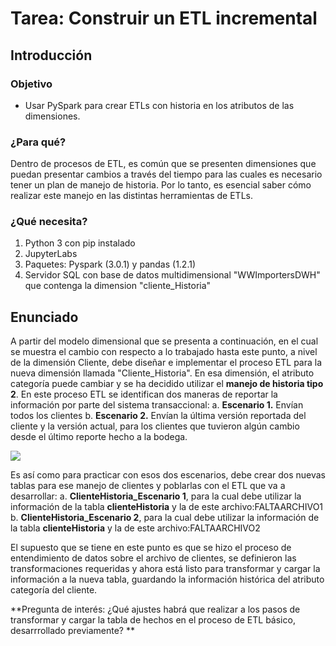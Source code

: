 # **Tarea: Construir un ETL incremental**
## **Introducción**
### **Objetivo**
- Usar PySpark para crear ETLs con historia en los atributos de las dimensiones.  

### **¿Para qué?**
Dentro  de  procesos  de  ETL,  es común  que se  presenten  dimensiones que puedan  presentar cambios a través del tiempo para las cuales es necesario tener un plan de manejo de historia. Por lo tanto, es esencial saber cómo realizar este manejo en las distintas herramientas de ETLs.

### **¿Qué necesita?**
1. Python 3 con pip instalado
2. JupyterLabs
3. Paquetes: Pyspark (3.0.1) y pandas (1.2.1)
5. Servidor SQL con base de datos multidimensional "WWImportersDWH" que contenga la dimension "cliente_Historia"

## **Enunciado**
A partir del modelo dimensional que se presenta a continuación, en el cual se muestra el cambio con respecto a lo trabajado hasta este punto, a nivel de la dimensión Cliente, debe diseñar e implementar el proceso ETL para la nueva dimensión llamada "Cliente_Historia". En esa dimensión, el atributo categoría puede cambiar y se ha decidido utilizar el **manejo de historia tipo 2**.
En este proceso ETL se identifican dos maneras de reportar la información por parte del sistema transaccional:
a. **Escenario 1.** Envían todos los clientes
b. **Escenario 2.** Envían la última versión reportada del cliente y la versión actual, para los clientes que tuvieron algún cambio desde el último reporte hecho a la bodega.

![](./imagenes/S210InfrestructuraVisible.png)

Es así como para practicar con esos dos escenarios, debe crear dos nuevas tablas para ese manejo de clientes y poblarlas con el ETL que va a desarrollar:
a. **ClienteHistoria_Escenario 1**, para la cual debe utilizar la información de la tabla **clienteHistoria** y la de este archivo:FALTAARCHIVO1
b. **ClienteHistoria_Escenario 2**, para la cual debe utilizar la información de la tabla **clienteHistoria** y la de este archivo:FALTAARCHIVO2

El supuesto que se tiene en este punto es que se hizo el proceso de entendimiento de datos sobre el archivo de clientes, se definieron las transformaciones requeridas y ahora está listo para transformar y cargar la información a la nueva tabla, guardando la información histórica del atributo categoría del cliente.

**Pregunta de interés: ¿Qué ajustes habrá que realizar a los pasos de transformar y cargar la tabla de hechos en el proceso de ETL básico, desarrrollado previamente? ** 

